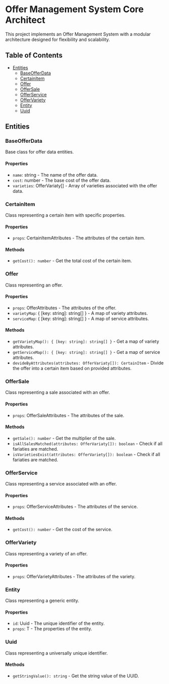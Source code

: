 # Offer Management System Core Architect

This project implements an Offer Management System with a modular architecture designed for flexibility and scalability.

## Table of Contents

- [Entities](#entities)
  - [BaseOfferData](#baseofferdata)
  - [CertainItem](#certainitem)
  - [Offer](#offer)
  - [OfferSale](#offersale)
  - [OfferService](#offerservice)
  - [OfferVariety](#offervariety)
  - [Entity](#entity)
  - [Uuid](#uuid)

## Entities

### BaseOfferData

Base class for offer data entities.

#### Properties

- `name`: string - The name of the offer data.
- `cost`: number - The base cost of the offer data.
- `varieties`: OfferVariaty[] - Array of varieties associated with the offer data.

### CertainItem

Class representing a certain item with specific properties.

#### Properties

- `props`: CertainItemAttributes - The attributes of the certain item.

#### Methods

- `getCost(): number` - Get the total cost of the certain item.

### Offer

Class representing an offer.

#### Properties

- `props`: OfferAttributes - The attributes of the offer.
- `varietyMap`: { [key: string]: string[] } - A map of variety attributes.
- `serviceMap`: { [key: string]: string[] } - A map of service attributes.

#### Methods

- `getVarietyMap(): { [key: string]: string[] }` - Get a map of variety attributes.
- `getServiceMap(): { [key: string]: string[] }` - Get a map of service attributes.
- `devideByAttributes(attributes: OfferVariaty[]): CertainItem` - Divide the offer into a certain item based on provided attributes.

### OfferSale

Class representing a sale associated with an offer.

#### Properties

- `props`: OfferSaleAttributes - The attributes of the sale.

#### Methods

- `getSale(): number` - Get the multiplier of the sale.
- `isAllSalesMatched(attributes: OfferVariaty[]): boolean` - Check if all fariaties are matched.
- `isVarietiesExist(attributes: OfferVariety[]): boolean` - Check if all fariaties are matched.

### OfferService

Class representing a service associated with an offer.

#### Properties

- `props`: OfferServiceAttributes - The attributes of the service.

#### Methods

- `getCost(): number` - Get the cost of the service.

### OfferVariety

Class representing a variety of an offer.

#### Properties

- `props`: OfferVarietyAttributes - The attributes of the variety.

### Entity

Class representing a generic entity.

#### Properties

- `id`: Uuid - The unique identifier of the entity.
- `props`: T - The properties of the entity.

### Uuid

Class representing a universally unique identifier.

#### Methods

- `getStringValue(): string` - Get the string value of the UUID.